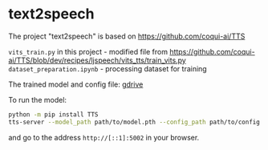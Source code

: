 # text2speech

The project "text2speech" is based on https://github.com/coqui-ai/TTS

```vits_train.py``` in this project - modified file from https://github.com/coqui-ai/TTS/blob/dev/recipes/ljspeech/vits_tts/train_vits.py
```dataset_preparation.ipynb``` - processing dataset for training

The trained model and config file: [gdrive](https://drive.google.com/file/d/1gYwMIGSt1cNjbv-vNajgIVaoJWmUnFez/view?usp=sharing)

To run the model:
```sh
python -m pip install TTS
tts-server --model_path path/to/model.pth --config_path path/to/config.json
```
and go to the address ```http://[::1]:5002``` in your browser. 
